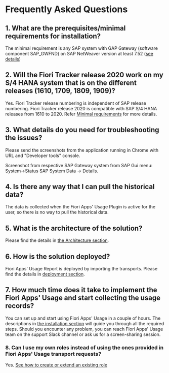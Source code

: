 # Frequently Asked Questions

## 1. What are the prerequisites/minimal requirements for installation?

The minimal requirement is any SAP system with GAP Gateway (software component SAP_GWFND) on SAP NetWeaver version at least 7.52 ([see details](inst/min.md))

## 2. Will the Fiori Tracker release 2020 work on my S/4 HANA system that is on the different releases (1610, 1709, 1809, 1909)?

Yes. Fiori Tracker release numbering is independent of SAP release numbering. Fiori Tracker release 2020 is compatible with SAP S/4 HANA releases from 1610 to 2020. Refer [Minimal requirements](inst/min.md) for more details.

## 3. What details do you need for troubleshooting the issues?

Please send the screenshots from the application running in Chrome with URL and "Developer tools" console.

Screenshot from respective SAP Gateway system from SAP Gui menu: System->Status SAP System Data -> Details.

## 4. Is there any way that I can pull the historical data?

The data is collected when the Fiori Apps' Usage Plugin is active for the user, so there is no way to pull the historical data. 

## 5. What is the architecture of the solution?

Please find the details in [the Architecture section](arch/architecture.md).

## 6. How is the solution deployed?

Fiori Apps' Usage Report is deployed by importing the transports. Please find the details in [deployment section](FPS01/deployment/deployment.md).

## 7. How much time does it take to implement the Fiori Apps' Usage and start collecting the usage records?

You can set up and start using Fiori Apps' Usage in a couple of hours. The descriptions in [the installation section](FPS01/inst.md) will guide you through all the required steps. Should you encounter any problem, you can reach Fiori Apps' Usage team on the support Slack channel or ask us for a screen-sharing session.

### 8. Can I use my own roles instead of using the ones provided in Fiori Apps' Usage transport requests?

Yes. [See how to create or extend an existing role](FPS01/extend-existing-role.md)